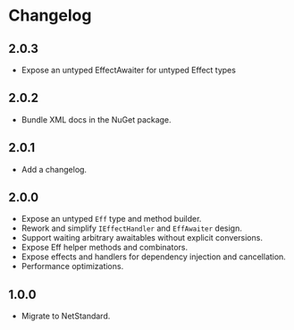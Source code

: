 # Changelog

## 2.0.3

- Expose an untyped EffectAwaiter for untyped Effect types

## 2.0.2

- Bundle XML docs in the NuGet package.

## 2.0.1

- Add a changelog.

## 2.0.0

- Expose an untyped `Eff` type and method builder.
- Rework and simplify `IEffectHandler` and `EffAwaiter` design.
- Support waiting arbitrary awaitables without explicit conversions.
- Expose Eff helper methods and combinators.
- Expose effects and handlers for dependency injection and cancellation.
- Performance optimizations.

## 1.0.0

- Migrate to NetStandard.
